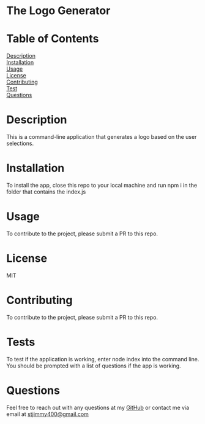# The Logo Generator

# Table of Contents
    
[Description](#description)
<br>[Installation](#installation)
<br>[Usage](#usage)
<br>[License](#license)
<br>[Contributing](#contributing)
<br>[Test](#tests)
<br>[Questions](#questions)
    
# Description
    
This is a command-line application that generates a logo based on the user selections.
    
# Installation
    
To install the app, close this repo to your local machine and run npm i in the folder that contains the index.js
    
# Usage
    
To contribute to the project, please submit a PR to this repo.
    
# License
    
MIT
    
# Contributing
    
To contribute to the project, please submit a PR to this repo.
    
# Tests
    
To test if the application is working, enter node index into the command line. You should be prompted with a list of questions if the app is working.
    
# Questions
    
Feel free to reach out with any questions at my [GitHub](https://github.com/DanielG808) or contact me via email at stjimmy400@gmail.com